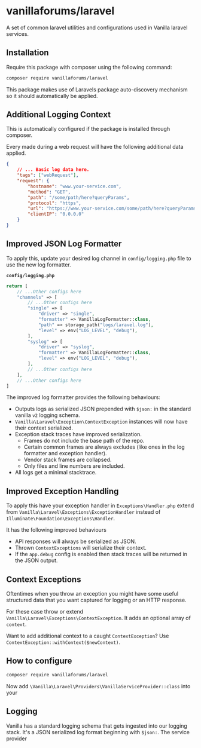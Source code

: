 # vanillaforums/laravel

A set of common laravel utilities and configurations used in Vanilla laravel services.

## Installation
Require this package with composer using the following command:

```sh
composer require vanillaforums/laravel
```

This package makes use of Laravels package auto-discovery mechanism so it should automatically be applied.

## Additional Logging Context

This is automatically configured if the package is installed through composer.

Every made during a web request will have the following additional data applied.

```json
{
    // ... Basic log data here.
    "tags": ["webRequest"],
    "request": {
        "hostname": "www.your-service.com",
        "method": "GET",
        "path": "/some/path/here?queryParams",
        "protocol": "https",
        "url": "https://www.your-service.com/some/path/here?queryParams",
        "clientIP": "0.0.0.0"
    }
}
```

## Improved JSON Log Formatter

To apply this, update your desired log channel in `config/logging.php` file to use the new log formatter.

**`config/logging.php`**
```php
return [
    // ...Other configs here
    "channels" => [
        // ...Other configs here
        "single" => [
            "driver" => "single",
            "formatter" => VanillaLogFormatter::class,
            "path" => storage_path("logs/laravel.log"),
            "level" => env("LOG_LEVEL", "debug"),
        ],
        "syslog" => [
            "driver" => "syslog",
            "formatter" => VanillaLogFormatter::class,
            "level" => env("LOG_LEVEL", "debug"),
        ],
        // ...Other configs here
    ],
    // ...Other configs here
]
```

The improved log formatter provides the following behaviours:

- Outputs logs as serialized JSON prepended with `$json:` in the standard vanilla `v2` logging schema.
- `Vanilla\Laravel\Exception\ContextException` instances will now have their context serialized.
- Exception stack traces have improved serialization.
  - Frames do not include the base path of the repo.
  - Certain common frames are always excludes (like ones in the log formatter and exception handler).
  - Vendor stack frames are collapsed.
  - Only files and line numbers are included.
- All logs get a minimal stacktrace.

## Improved Exception Handling

To apply this have your exception handler in `Exceptions\Handler.php` extend from `Vanilla\Laravel\Exceptions\ExceptionHandler` instead of `Illuminate\Foundation\Exceptions\Handler`.

It has the following improved behaviours

- API responses will always be serialized as JSON.
- Thrown `ContextExceptions` will serialize their context.
- If the `app.debug` config is enabled then stack traces will be returned in the JSON output.

## Context Exceptions

Oftentimes when you throw an exception you might have some useful structured data that you want captured for logging or an HTTP response.

For these case throw or extend `Vanilla\Laravel\Exceptions\ContextException`. It adds an optional array of `context`.

Want to add additional context to a caught `ContextException`? Use `ContextException::withContext($newContext)`.

## How to configure

```sh
composer require vanillaforums/laravel
```

Now add `\Vanilla\Laravel\Providers\VanillaServiceProvider::class` into your 

## Logging

Vanilla has a standard logging schema that gets ingested into our logging stack. It's a JSON serialized log format beginning with `$json:`. The service provider



